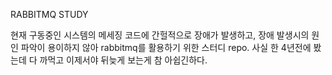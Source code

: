 RABBITMQ STUDY

현재 구동중인 시스템의 메세징 코드에 간헐적으로 장애가 발생하고, 장애 발생시의 원인 파악이 용이하지 않아 rabbitmq를 활용하기 위한 스터디 repo.
사실 한 4년전에 봤는데 다 까먹고 이제서야 뒤늦게 보는게 참 아쉽긴하다.
